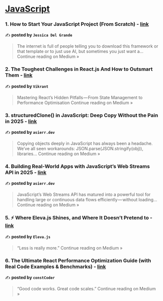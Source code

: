 
<h1><a href=https://medium.com/tag/javascript-development/recommended target="_blank" rel="noopener noreferrer">JavaScript</a></h1>
<h3>1. How to Start Your JavaScript Project (From Scratch) - <a href="https://jessica-delgrande.medium.com/how-to-start-your-javascript-project-from-scratch-c1bbd3f45d3a?source=rss------javascript_development-5" target="_blank" rel="noopener noreferrer">link</a></h3>

✍️ **posted by `Jessica Del Grande`**

<blockquote>The internet is full of people telling you to download this framework or that template or to just use AI, but sometimes you just want a…
Continue reading on Medium »</blockquote>

<h3>2. The Toughest Challenges in React.js And How to Outsmart Them - <a href="https://medium.com/@jsupskills/the-toughest-challenges-in-react-js-and-how-to-outsmart-them-fc05c803e3de?source=rss------javascript_development-5" target="_blank" rel="noopener noreferrer">link</a></h3>

✍️ **posted by `Vikrant`**

<blockquote>Mastering React’s Hidden Pitfalls — From State Management to Performance Optimisation
Continue reading on Medium »</blockquote>

<h3>3. structuredClone() in JavaScript: Deep Copy Without the Pain in 2025  - <a href="https://medium.com/@asierr/structuredclone-in-javascript-deep-copy-without-the-pain-in-2025-1c07698c64ca?source=rss------javascript_development-5" target="_blank" rel="noopener noreferrer">link</a></h3>

✍️ **posted by `asierr.dev`**

<blockquote>Copying objects deeply in JavaScript has always been a headache. We’ve all seen workarounds: JSON.parse(JSON.stringify(obj)), libraries…
Continue reading on Medium »</blockquote>

<h3>4. Building Real‑World Apps with JavaScript’s Web Streams API in 2025  - <a href="https://medium.com/@asierr/building-real-world-apps-with-javascripts-web-streams-api-in-2025-61143d5d456e?source=rss------javascript_development-5" target="_blank" rel="noopener noreferrer">link</a></h3>

✍️ **posted by `asierr.dev`**

<blockquote>JavaScript’s Web Streams API has matured into a powerful tool for handling large or continuous data flows efficiently — without loading…
Continue reading on Medium »</blockquote>

<h3>5. ⚡ Where Eleva.js Shines, and Where It Doesn’t Pretend to - <a href="https://elevajs.medium.com/where-eleva-js-shines-and-where-it-doesnt-pretend-to-a7b05e0fbdb1?source=rss------javascript_development-5" target="_blank" rel="noopener noreferrer">link</a></h3>

✍️ **posted by `Eleva.js`**

<blockquote>“Less is really more.”
Continue reading on Medium »</blockquote>

<h3>6. The Ultimate React Performance Optimization Guide (with Real Code Examples & Benchmarks) - <a href="https://medium.com/@ksonuraj1/the-ultimate-react-performance-optimization-guide-with-real-code-examples-benchmarks-2552ece9a568?source=rss------javascript_development-5" target="_blank" rel="noopener noreferrer">link</a></h3>

✍️ **posted by `constCoder`**

<blockquote>“Good code works. Great code scales.”
Continue reading on Medium »</blockquote>

